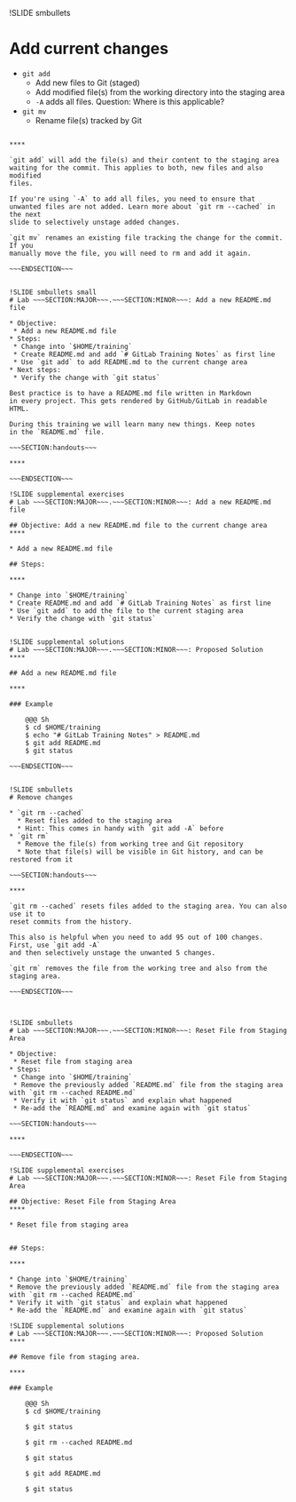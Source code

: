 !SLIDE smbullets
# Add current changes

* `git add`
  * Add new files to Git (staged)
  * Add modified file(s) from the working directory into the staging area
  * `-A` adds all files. Question: Where is this applicable?
* `git mv`
  * Rename file(s) tracked by Git

~~~SECTION:handouts~~~

****

`git add` will add the file(s) and their content to the staging area
waiting for the commit. This applies to both, new files and also modified
files.

If you're using `-A` to add all files, you need to ensure that
unwanted files are not added. Learn more about `git rm --cached` in the next
slide to selectively unstage added changes.

`git mv` renames an existing file tracking the change for the commit. If you
manually move the file, you will need to rm and add it again.

~~~ENDSECTION~~~


!SLIDE smbullets small
# Lab ~~~SECTION:MAJOR~~~.~~~SECTION:MINOR~~~: Add a new README.md file

* Objective:
 * Add a new README.md file
* Steps:
 * Change into `$HOME/training`
 * Create README.md and add `# GitLab Training Notes` as first line
 * Use `git add` to add README.md to the current change area
* Next steps:
 * Verify the change with `git status`

Best practice is to have a README.md file written in Markdown
in every project. This gets rendered by GitHub/GitLab in readable HTML.

During this training we will learn many new things. Keep notes
in the `README.md` file.

~~~SECTION:handouts~~~

****

~~~ENDSECTION~~~

!SLIDE supplemental exercises
# Lab ~~~SECTION:MAJOR~~~.~~~SECTION:MINOR~~~: Add a new README.md file

## Objective: Add a new README.md file to the current change area
****

* Add a new README.md file

## Steps:

****

* Change into `$HOME/training`
* Create README.md and add `# GitLab Training Notes` as first line
* Use `git add` to add the file to the current staging area
* Verify the change with `git status`


!SLIDE supplemental solutions
# Lab ~~~SECTION:MAJOR~~~.~~~SECTION:MINOR~~~: Proposed Solution
****

## Add a new README.md file

****

### Example

    @@@ Sh
    $ cd $HOME/training
    $ echo "# GitLab Training Notes" > README.md
    $ git add README.md
    $ git status

~~~ENDSECTION~~~


!SLIDE smbullets
# Remove changes

* `git rm --cached`
  * Reset files added to the staging area
  * Hint: This comes in handy with `git add -A` before
* `git rm`
  * Remove the file(s) from working tree and Git repository
  * Note that file(s) will be visible in Git history, and can be restored from it

~~~SECTION:handouts~~~

****

`git rm --cached` resets files added to the staging area. You can also use it to
reset commits from the history.

This also is helpful when you need to add 95 out of 100 changes. First, use `git add -A`
and then selectively unstage the unwanted 5 changes.

`git rm` removes the file from the working tree and also from the staging area.

~~~ENDSECTION~~~



!SLIDE smbullets
# Lab ~~~SECTION:MAJOR~~~.~~~SECTION:MINOR~~~: Reset File from Staging Area

* Objective:
 * Reset file from staging area
* Steps:
 * Change into `$HOME/training`
 * Remove the previously added `README.md` file from the staging area with `git rm --cached README.md`
 * Verify it with `git status` and explain what happened
 * Re-add the `README.md` and examine again with `git status`

~~~SECTION:handouts~~~

****

~~~ENDSECTION~~~

!SLIDE supplemental exercises
# Lab ~~~SECTION:MAJOR~~~.~~~SECTION:MINOR~~~: Reset File from Staging Area

## Objective: Reset File from Staging Area
****

* Reset file from staging area


## Steps:

****

* Change into `$HOME/training`
* Remove the previously added `README.md` file from the staging area with `git rm --cached README.md`
* Verify it with `git status` and explain what happened
* Re-add the `README.md` and examine again with `git status`

!SLIDE supplemental solutions
# Lab ~~~SECTION:MAJOR~~~.~~~SECTION:MINOR~~~: Proposed Solution
****

## Remove file from staging area.

****

### Example

    @@@ Sh
    $ cd $HOME/training

    $ git status

    $ git rm --cached README.md

    $ git status

    $ git add README.md

    $ git status

